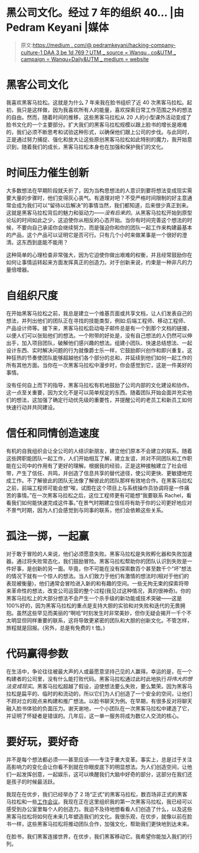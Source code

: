 # 黑公司文化。经过 7 年的组织 40… |由 Pedram Keyani |媒体

> 原文:[https://medium . com/@ pedramkeyani/hacking-company-culture-1 DAA 3 be 1d 769？UTM _ source = Wanqu . co&UTM _ campaign = Wanqu+Daily&UTM _ medium = website](https://medium.com/@pedramkeyani/hacking-company-culture-1daa3be1d769?utm_source=wanqu.co&utm_campaign=Wanqu+Daily&utm_medium=website)



# 黑客公司文化

我喜欢黑客马拉松。这就是为什么 7 年来我在脸书组织了近 40 次黑客马拉松。起初，我只是这样做，因为我喜欢所有人的能量，喜欢探索日常工作范围之外的想法的自由。然而，随着时间的推移，这些黑客马拉松从 20 人的小型课外活动变成了脸书文化的一个主要部分。扩大我们的黑客马拉松规模以跟上脸书的增长是艰难的，我们必须不断思考和试验这种形式，以确保他们跟上公司的步伐。与此同时，正是通过努力捕捉、强化和放大让这些原创黑客马拉松如此特别的魔力，我开始意识到，随着我们的成长，黑客马拉松本身也在加强和保护我们的文化。

# 时间压力催生创新

大多数想法在早期阶段就夭折了，因为当构思想法的人意识到要将想法变成现实需要大量的步骤时，他们变得灰心丧气。有道理对吧？不受严格时间限制的好主意通常会成为我们可以“留待以后解决”的事情当然，我们都知道，后来很少真正到来。这就是黑客马拉松背后的魅力和驱动力——*没有后来的*。从黑客马拉松开始到原型论坛的时间如此之少，这迫使你从相反的心态开始。当你有时间完善这个想法的时候，不要向自己承诺你会继续努力，而是强迫你和你的团队一起工作来构建最基本的产品，这个产品可以证明它是否可行。只有几个小时来做某事是一个很好的澄清。这东西到底能不能用？

这种简单的心理检查非常强大，因为它迫使你做出艰难的权衡，并且经常鼓励你在如何让事情运转起来方面发挥真正的创造力。对于创新来说，约束是一种非凡的力量倍增器。

# 自组织尺度

在开始黑客马拉松之前，我总是建立一个维基页面或共享文档，让人们发表自己的想法，并列出他们的团队正在寻找的技能类型，例如:后端工程师、移动工程师、产品设计师等。接下来，黑客马拉松启动电子邮件总是有一个到那个文档的链接，以便人们可以张贴他们的想法。一个附带的好处是，没有自己想法的人仍然可以伸出手，加入项目团队，破解他们感兴趣的想法。组建小团队、快速总结想法、一起设计东西、实时解决问题的行为就像爵士乐一样，它鼓励即兴创作和即兴重复。这种狂热的节奏使团队能够超越他们各个部分的总和，并延续到他们如何一起工作的所有其他方面。当你在一次黑客马拉松中漫步时，你会感觉到它，这是一件美好的事情。

没有任何自上而下的指导，黑客马拉松有机地鼓励了公司内部的文化建设和协作。这一点至关重要，因为文化不是可以简单规定的东西。随着团队开始会面并充实他们的想法，这加强了确定行动优先级的重要性，并提醒公司的老员工和新员工如何快速行动并共同建设。

# 信任和同情创造速度

有机的自我组织会让全公司的人结识新朋友，建立他们原本不会建立的联系。随着这些跨职能团队一起工作，人们开始相互了解，建立友谊，并对不同团队和工作职能在公司中的作用有了更好的理解。根据我的经验，正是这种接触建立了社会纽带，产生了信任、共鸣，并创造了信息共享的替代途径，使公司更快、更敏捷地完成工作。不了解彼此的团队无法像了解彼此的团队那样有效地合作。在黑客马拉松之前，前端工程师可能会想“唉，试图在这个项目上与系统操作员协调将是一件痛苦的事情。”在一次黑客马拉松之后，这位工程师更有可能想“我要联系 Rachel，看看我们如何能快速完成这件事。”在景气时期建立信任将有助于你的公司更好地应对不景气时期，因为人们会感觉到与同事的联系，他们会依赖这些关系。

# 孤注一掷，一起赢

对于敢于冒险的人来说，他们必须愿意失败。黑客马拉松是失败孵化器和失败加速器。通过将失败常态化，我们鼓励冒险。黑客马拉松帮助你的团队认识到失败是一件好事，是创新的另一面。毕竟，你不可能在没有探索数百个甚至数千个“坏”想法的情况下就有一个惊人的想法。当人们致力于他们有激情的想法时(相对于他们的表现被衡量)，他们通常会冒险进入新的和有趣的空间。一些无拘无束的探索将带来革命性的想法，改变公司运营的整个过程(我见过这种情况，真的很神奇)。你的黑客马拉松上的大部分想法不会产生一个杀手级的新功能或技术突破——这是 100%好的，因为黑客马拉松的重点是支持大胆的实验和对失败和迭代的无畏拥抱。虽然这些罕见而美丽的“啊哈”时刻发生时非常美妙，但你无疑会揭开一千个不太明显但同样重要的联系，这将导致更紧密的团队和大胆的创新文化。不管怎样，旅程就是回报。(另外，总是有免费的 t 恤。)

# 代码赢得参数

在生活中，争论往往被最大声的人或最愿意坚持己见的人赢得。幸运的是，在一个构建者的公司里，没有什么能打败代码。黑客马拉松通过此时此地执行*将伟大的想法变成现实*。黑客马拉松超越了假设，迫使想法要么失败，要么繁荣。因为黑客马拉松是扁平的、临时的和流动的，所以它们为人们创造了一个安全的空间，让他们不顾对立的观点来构建和推广想法。以脸书聊天为例。在早期，有很多反对将聊天融入脸书体验的负面压力。谢天谢地，一个小团队在一次黑客马拉松中建造了它，并证明了怀疑者是错误的。几年后，这一单一服务将成为数亿人交流的核心。

# 要好玩，要好奇

并不是每个想法都必须——甚至应该——专注于重大变革。事实上，总是过于关注高影响力的变化会让你看不到就在你眼皮底下的明显想法。为人们创造空间，让他们一起发挥创意，一起娱乐，这可以唤醒我们大脑中好奇的部分，这部分在我们还是孩子的时候最活跃。

我现在在优步，我们已经举办了 2 场“正式”的黑客马拉松，数百场非正式的黑客马拉松和一些[工作会议](http://www.newsweek.com/uber-workcation-303374)。我现在正在这里组织我的第一次黑客马拉松，我已经可以感受到办公室里每个人的创造力。我迫不及待地想看看人们创造了什么，以及这些黑客马拉松将如何在未来几年塑造我们的文化。我很乐观，在优步，就像以前在脸书一样，这些黑客马拉松将推动团队合作，加强文化，帮助我们更快地到达未来。

在脸书，我们黑客连接世界，在优步，我们黑客移动它。我希望你能加入我们的行列。

